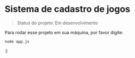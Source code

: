<h1>Sistema de cadastro de jogos</h1>

 > Status do projeto: Em desenvolvimento

Para rodar esse projeto em sua máquina, por favor digite:

```
node app.js
```
:)